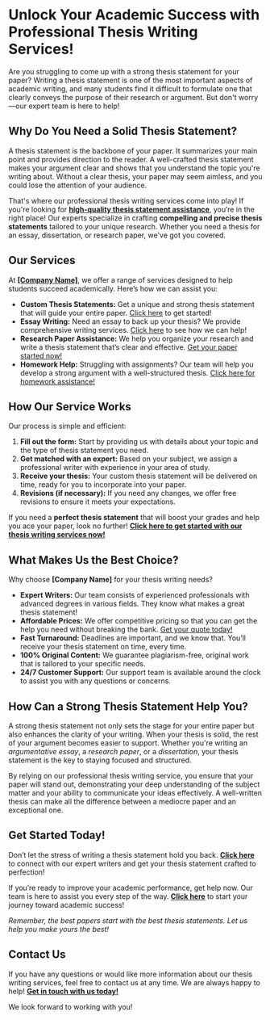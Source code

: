 # Unlock Your Academic Success with Professional Thesis Writing Services!

Are you struggling to come up with a strong thesis statement for your paper? Writing a thesis statement is one of the most important aspects of academic writing, and many students find it difficult to formulate one that clearly conveys the purpose of their research or argument. But don't worry—our expert team is here to help!

## Why Do You Need a Solid Thesis Statement?

A thesis statement is the backbone of your paper. It summarizes your main point and provides direction to the reader. A well-crafted thesis statement makes your argument clear and shows that you understand the topic you're writing about. Without a clear thesis, your paper may seem aimless, and you could lose the attention of your audience.

That's where our professional thesis writing services come into play! If you're looking for **[high-quality thesis statement assistance](https://tinyurl.com/topessay?keyword=thesis+statement+words)**, you’re in the right place! Our experts specialize in crafting **compelling and precise thesis statements** tailored to your unique research. Whether you need a thesis for an essay, dissertation, or research paper, we've got you covered.

## Our Services

At **[[Company Name]](https://tinyurl.com/topessay?keyword=thesis+statement+words)**, we offer a range of services designed to help students succeed academically. Here’s how we can assist you:

- **Custom Thesis Statements:** Get a unique and strong thesis statement that will guide your entire paper. [Click here](https://tinyurl.com/topessay?keyword=thesis+statement+words) to get started!
- **Essay Writing:** Need an essay to back up your thesis? We provide comprehensive writing services. [Click here](https://tinyurl.com/topessay?keyword=thesis+statement+words) to see how we can help!
- **Research Paper Assistance:** We help you organize your research and write a thesis statement that’s clear and effective. [Get your paper started now!](https://tinyurl.com/topessay?keyword=thesis+statement+words)
- **Homework Help:** Struggling with assignments? Our team will help you develop a strong argument with a well-structured thesis. [Click here for homework assistance!](https://tinyurl.com/topessay?keyword=thesis+statement+words)

## How Our Service Works

Our process is simple and efficient:

1. **Fill out the form:** Start by providing us with details about your topic and the type of thesis statement you need.
2. **Get matched with an expert:** Based on your subject, we assign a professional writer with experience in your area of study.
3. **Receive your thesis:** Your custom thesis statement will be delivered on time, ready for you to incorporate into your paper.
4. **Revisions (if necessary):** If you need any changes, we offer free revisions to ensure it meets your expectations.

If you need a **perfect thesis statement** that will boost your grades and help you ace your paper, look no further! **[Click here to get started with our thesis writing services now!](https://tinyurl.com/topessay?keyword=thesis+statement+words)**

## What Makes Us the Best Choice?

Why choose **[Company Name]** for your thesis writing needs?

- **Expert Writers:** Our team consists of experienced professionals with advanced degrees in various fields. They know what makes a great thesis statement!
- **Affordable Prices:** We offer competitive pricing so that you can get the help you need without breaking the bank. [Get your quote today!](https://tinyurl.com/topessay?keyword=thesis+statement+words)
- **Fast Turnaround:** Deadlines are important, and we know that. You’ll receive your thesis statement on time, every time.
- **100% Original Content:** We guarantee plagiarism-free, original work that is tailored to your specific needs.
- **24/7 Customer Support:** Our support team is available around the clock to assist you with any questions or concerns.

## How Can a Strong Thesis Statement Help You?

A strong thesis statement not only sets the stage for your entire paper but also enhances the clarity of your writing. When your thesis is solid, the rest of your argument becomes easier to support. Whether you're writing an _argumentative essay_, a _research paper_, or a _dissertation_, your thesis statement is the key to staying focused and structured.

By relying on our professional thesis writing service, you ensure that your paper will stand out, demonstrating your deep understanding of the subject matter and your ability to communicate your ideas effectively. A well-written thesis can make all the difference between a mediocre paper and an exceptional one.

## Get Started Today!

Don’t let the stress of writing a thesis statement hold you back. **[Click here](https://tinyurl.com/topessay?keyword=thesis+statement+words)** to connect with our expert writers and get your thesis statement crafted to perfection!

If you’re ready to improve your academic performance, get help now. Our team is here to assist you every step of the way. **[Click here](https://tinyurl.com/topessay?keyword=thesis+statement+words)** to start your journey toward academic success!

_Remember, the best papers start with the best thesis statements. Let us help you make yours the best!_

## Contact Us

If you have any questions or would like more information about our thesis writing services, feel free to contact us at any time. We are always happy to help! **[Get in touch with us today!](https://tinyurl.com/topessay?keyword=thesis+statement+words)**

We look forward to working with you!
